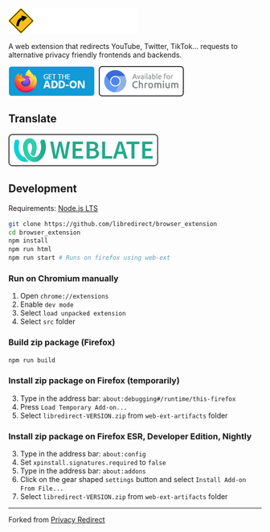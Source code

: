 <img src="./img/libredirect_full.svg" height="50"/>

A web extension that redirects YouTube, Twitter, TikTok... requests to alternative privacy friendly frontends and backends.

[![Firefox Add-on](./img/badge-amo.png)](https://addons.mozilla.org/firefox/addon/libredirect/)&nbsp;
<a href="https://libredirect.github.io/download_chromium.html">
<img src ="./img/badge-chromium.png" height=60 >
</a>

## Translate

[![Weblate](./img/weblate.svg)](https://hosted.weblate.org/projects/libredirect/extension)

## Development
Requirements: [Node.js LTS](https://nodejs.org/)
```bash
git clone https://github.com/libredirect/browser_extension
cd browser_extension
npm install
npm run html
npm run start # Runs on firefox using web-ext
```
### Run on Chromium manually
1. Open `chrome://extensions`
2. Enable `dev mode`
3. Select `load unpacked extension`
4. Select `src` folder

### Build zip package (Firefox)
```bash
npm run build
```
### Install zip package on Firefox (temporarily)
3. Type in the address bar: `about:debugging#/runtime/this-firefox`
4. Press `Load Temporary Add-on...`
5. Select `libredirect-VERSION.zip` from `web-ext-artifacts` folder

### Install zip package on Firefox ESR, Developer Edition, Nightly
3. Type in the address bar: `about:config`
4. Set `xpinstall.signatures.required` to `false`
5. Type in the address bar: `about:addons`
6. Click on the gear shaped `settings` button and select `Install Add-on From File...`
7. Select `libredirect-VERSION.zip` from `web-ext-artifacts` folder


---

Forked from [Privacy Redirect](https://github.com/SimonBrazell/privacy-redirect)
